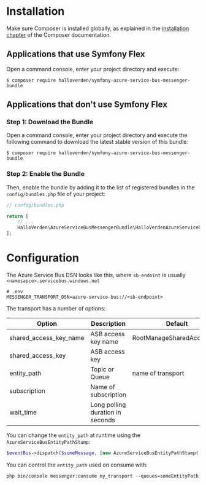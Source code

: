Installation
============

Make sure Composer is installed globally, as explained in the
[installation chapter](https://getcomposer.org/doc/00-intro.md)
of the Composer documentation.

Applications that use Symfony Flex
----------------------------------

Open a command console, enter your project directory and execute:

```console
$ composer require halloverden/symfony-azure-service-bus-messenger-bundle
```

Applications that don't use Symfony Flex
----------------------------------------

### Step 1: Download the Bundle

Open a command console, enter your project directory and execute the
following command to download the latest stable version of this bundle:

```console
$ composer require halloverden/symfony-azure-service-bus-messenger-bundle
```

### Step 2: Enable the Bundle

Then, enable the bundle by adding it to the list of registered bundles
in the `config/bundles.php` file of your project:

```php
// config/bundles.php

return [
    // ...
    HalloVerden\AzureServiceBusMessengerBundle\HalloVerdenAzureServiceBusMessengerBundle::class => ['all' => true],
];
```

Configuration
============

The Azure Service Bus DSN looks like this, where `sb-endoint` is usually `<namesapce>.servicebus.windows.net`

```
# .env
MESSENGER_TRANSPORT_DSN=azure-service-bus://<sb-endpoint>
```

The transport has a number of options:

| Option                 | Description                      | Default                   |
|------------------------|----------------------------------|---------------------------|
| shared_access_key_name | ASB access key name              | RootManageSharedAccessKey |
| shared_access_key      | ASB access key                   |                           |
| entity_path            | Topic or Queue                   | name of transport         |
| subscription           | Name of subscription             |                           |
| wait_time              | Long polling duration in seconds |                           |

You can change the `entity_path` at runtime using the `AzureServiceBusEntityPathStamp`:
```php
$eventBus->dispatch($someMessage, [new AzureServiceBusEntityPathStamp('someEntityPath')]);
```

You can control the `entity_path` used on consume with:
```
php bin/console messenger:consume my_transport --queues=someEntityPath
```
